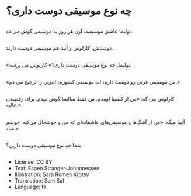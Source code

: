# چه نوع موسیقی دوست داری؟

##
تولیما عاشق موسیقیه. اون هر روز به موسیقی گوش می ده.

##
دوستاش، کارلوس و آنیتا هم موسیقی دوست دارند.

##
«تولیما، چه نوع موسیقی دوست داری؟» کارلوس می پرسه.

##
«من موسیقی غربی رو دوست دارم، اما موسیقی کشورم، اتیوپی را ترجیح می دم.»

##
 کارلوس می گه: «من از کلمبیا اومدم. من فقط سالسا گوش میدم. برای رقصیدن عالیه.»

##
آنیتا میگه: «من از آهنگ‌ها و موسیقی‌های عاشقانه‌ای که من و خوشحال می‌کنه، خوشم میاد.»

##
شما چه نوع موسیقی دوست دارین؟

##
* License: CC BY
* Text: Espen Stranger-Johannessen
* Illustration: Sara Rumen Krotev
* Translation: Sam Saf
* Language: fa

